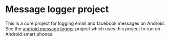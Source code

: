 Message logger project
======================

This is a core project for logging email and facebook messages on Android.
See the [android message logger](https://github.com/k-kojak/rgai.android.message.logger) project which uses this project to run on Android smart phones.
